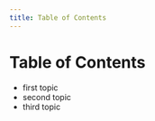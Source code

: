 ```yaml
---
title: Table of Contents
---
```


Table of Contents
=================

 - first topic
 - second topic
 - third topic
